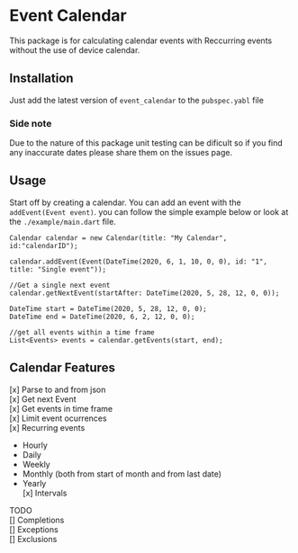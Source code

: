 # Event Calendar

This package is for calculating calendar events with Reccurring events without the use of device calendar.

## Installation

Just add the latest version of ```event_calendar``` to the ```pubspec.yabl``` file

### Side note
Due to the nature of this package unit testing can be dificult so if you find any inaccurate dates please share them on the issues page.

## Usage

Start off by creating a calendar. You can add an event with the ```addEvent(Event event)```.
you can follow the simple example below or look at the ```./example/main.dart``` file.
```
Calendar calendar = new Calendar(title: "My Calendar", id:"calendarID");

calendar.addEvent(Event(DateTime(2020, 6, 1, 10, 0, 0), id: "1", title: "Single event"));

//Get a single next event
calendar.getNextEvent(startAfter: DateTime(2020, 5, 28, 12, 0, 0));

DateTime start = DateTime(2020, 5, 28, 12, 0, 0);
DateTime end = DateTime(2020, 6, 2, 12, 0, 0);

//get all events within a time frame
List<Events> events = calendar.getEvents(start, end);
```

## Calendar Features
[x] Parse to and from json <br>
[x] Get next Event <br>
[x] Get events in time frame <br>
[x] Limit event ocurrences <br>
[x] Recurring events <br>
   - Hourly <br>
   - Daily <br>
   - Weekly <br>
   - Monthly (both from start of month and from last date) <br>
   - Yearly <br>
[x] Intervals <br>

TODO <br>
[] Completions <br>
[] Exceptions <br>
[] Exclusions <br>


    




